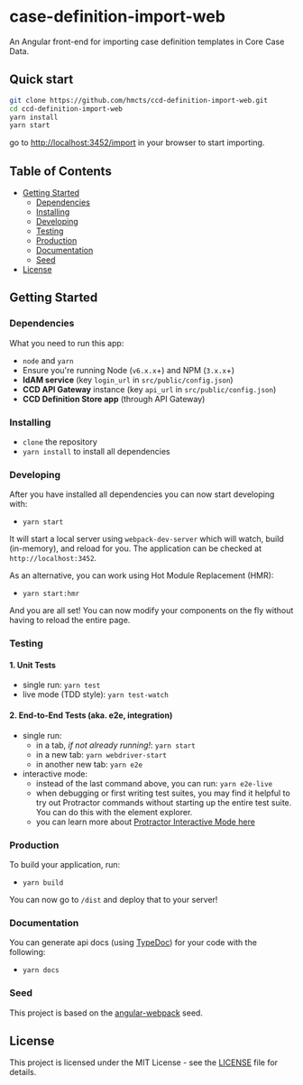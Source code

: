 # case-definition-import-web

An Angular front-end for importing case definition templates in Core Case Data.

## Quick start

```bash
git clone https://github.com/hmcts/ccd-definition-import-web.git
cd ccd-definition-import-web
yarn install
yarn start
```
go to [http://localhost:3452/import](http://localhost:3452/import) in your browser to start importing.

## Table of Contents

* [Getting Started](#getting-started)
    * [Dependencies](#dependencies)
    * [Installing](#installing)
    * [Developing](#developing)
    * [Testing](#testing)
    * [Production](#production)
    * [Documentation](#documentation)
    * [Seed](#seed)
* [License](#license)

## Getting Started

### Dependencies

What you need to run this app:
* `node` and `yarn`
* Ensure you're running Node (`v6.x.x`+) and NPM (`3.x.x`+)
* **IdAM service** (key `login_url` in `src/public/config.json`)
* **CCD API Gateway** instance (key `api_url` in `src/public/config.json`)
* **CCD Definition Store app** (through API Gateway)

### Installing

* `clone` the repository
* `yarn install` to install all dependencies

### Developing

After you have installed all dependencies you can now start developing with:

* `yarn start`

It will start a local server using `webpack-dev-server` which will watch, build (in-memory), and reload for you. The application can be checked at `http://localhost:3452`.

As an alternative, you can work using Hot Module Replacement (HMR):

* `yarn start:hmr`

And you are all set! You can now modify your components on the fly without having to reload the entire page.

### Testing

#### 1. Unit Tests

* single run: `yarn test`
* live mode (TDD style): `yarn test-watch`

#### 2. End-to-End Tests (aka. e2e, integration)

* single run:
  * in a tab, *if not already running!*: `yarn start`
  * in a new tab: `yarn webdriver-start`
  * in another new tab: `yarn e2e`
* interactive mode:
  * instead of the last command above, you can run: `yarn e2e-live`
  * when debugging or first writing test suites, you may find it helpful to try out Protractor commands without starting up the entire test suite. You can do this with the element explorer.
  * you can learn more about [Protractor Interactive Mode here](https://github.com/angular/protractor/blob/master/docs/debugging.md#testing-out-protractor-interactively)

### Production

To build your application, run:

* `yarn build`

You can now go to `/dist` and deploy that to your server!

### Documentation

You can generate api docs (using [TypeDoc](http://typedoc.org/)) for your code with the following:

* `yarn docs`

### Seed

This project is based on the [angular-webpack](https://github.com/preboot/angular-webpack) seed.

## License

This project is licensed under the MIT License - see the [LICENSE](LICENSE.md) file for details.
